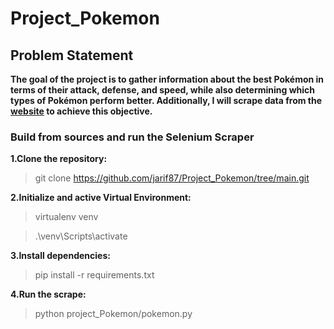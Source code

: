 # Project_Pokemon

## Problem Statement

**The goal of the project is to gather information about the best Pokémon in terms of their attack, defense, and speed, while also determining which types of Pokémon perform better. Additionally, I will scrape data from the [website](https://pokemondb.net/pokedex/all) to achieve this objective.**


### Build from sources and run the Selenium Scraper
**1.Clone the repository:**
>git clone https://github.com/jarif87/Project_Pokemon/tree/main.git

**2.Initialize and active Virtual Environment:**
>virtualenv venv

>.\venv\Scripts\activate

**3.Install dependencies:**
>pip install -r requirements.txt

**4.Run the scrape:**
>python project_Pokemon/pokemon.py

